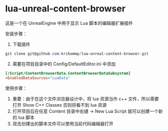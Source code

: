# lua-unreal-content-browser

这是一个在 UnrealEngine 中用于显示 Lua 脚本的编辑器扩展插件

安装步骤：  
1. 下载插件
```powershell
git clone git@github.com:krikommp/lua-unreal-content-browser.git
```
2. 需要在项目目录中的 Config/DefaultEditor.ini 中添加
```ini
[/Script/ContentBrowserData.ContentBrowserDataSubsystem]
+EnabledDataSources="LuaData"
```

使用步骤：  
1. 重要：由于在这个文件浏览器设计中，将 lua 资源当作 c++ 文件，所以需要打开 Show C++ Classes 否则将看不到 lua 资源 
2. 打开项目后在任意 Content 目录中右键 -> New Lua Script 就可以创建一个新的 lua 脚本
3. 双击创建出的脚本文件可以使用当前代码编辑器打开

